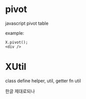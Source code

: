 pivot
=====

javascript pivot table

example:

    X.pivot();
    <div />

XUtil
=====
class define helper, util, getter fn util

한글 제대로되나
